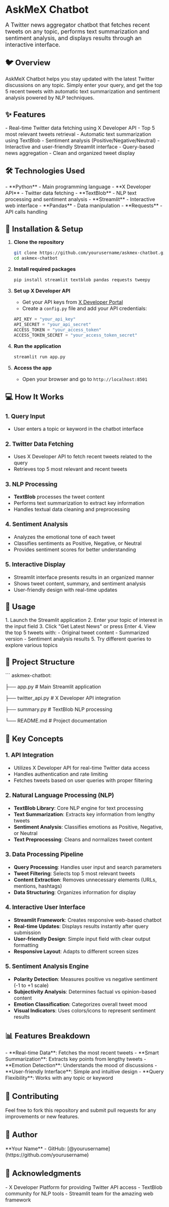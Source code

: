 # <font size="6">AskMeX Chatbot</font>

<font size="4">A Twitter news aggregator chatbot that fetches recent tweets on any topic, performs text summarization and sentiment analysis, and displays results through an interactive interface.</font>

## <font size="5">🐦 Overview</font>

<font size="3">AskMeX Chatbot helps you stay updated with the latest Twitter discussions on any topic. Simply enter your query, and get the top 5 recent tweets with automatic text summarization and sentiment analysis powered by NLP techniques.</font>

## <font size="5">✨ Features</font>

<font size="3">
- Real-time Twitter data fetching using X Developer API
- Top 5 most relevant tweets retrieval
- Automatic text summarization using TextBlob
- Sentiment analysis (Positive/Negative/Neutral)
- Interactive and user-friendly Streamlit interface
- Query-based news aggregation
- Clean and organized tweet display
</font>

## <font size="5">🛠️ Technologies Used</font>

<font size="3">
- **Python** - Main programming language
- **X Developer API** - Twitter data fetching
- **TextBlob** - NLP text processing and sentiment analysis
- **Streamlit** - Interactive web interface
- **Pandas** - Data manipulation
- **Requests** - API calls handling
</font>

## <font size="5">🚀 Installation & Setup</font>

<font size="3">

1. **Clone the repository**
   ```bash
   git clone https://github.com/yourusername/askmex-chatbot.git
   cd askmex-chatbot
   ```

2. **Install required packages**
   ```bash
   pip install streamlit textblob pandas requests tweepy
   ```

3. **Set up X Developer API**
   - Get your API keys from [X Developer Portal](https://developer.twitter.com/)
   - Create a `config.py` file and add your API credentials:
   ```python
   API_KEY = "your_api_key"
   API_SECRET = "your_api_secret"
   ACCESS_TOKEN = "your_access_token"
   ACCESS_TOKEN_SECRET = "your_access_token_secret"
   ```

4. **Run the application**
   ```bash
   streamlit run app.py
   ```

5. **Access the app**
   - Open your browser and go to `http://localhost:8501`

</font>

## <font size="5">💻 How It Works</font>

<font size="3">

### 1. **Query Input**
- User enters a topic or keyword in the chatbot interface

### 2. **Twitter Data Fetching**
- Uses X Developer API to fetch recent tweets related to the query
- Retrieves top 5 most relevant and recent tweets

### 3. **NLP Processing**
- **TextBlob** processes the tweet content
- Performs text summarization to extract key information
- Handles textual data cleaning and preprocessing

### 4. **Sentiment Analysis**
- Analyzes the emotional tone of each tweet
- Classifies sentiments as Positive, Negative, or Neutral
- Provides sentiment scores for better understanding

### 5. **Interactive Display**
- Streamlit interface presents results in an organized manner
- Shows tweet content, summary, and sentiment analysis
- User-friendly design with real-time updates

</font>

## <font size="5">🎯 Usage</font>

<font size="3">
1. Launch the Streamlit application
2. Enter your topic of interest in the input field
3. Click "Get Latest News" or press Enter
4. View the top 5 tweets with:
   - Original tweet content
   - Summarized version
   - Sentiment analysis results
5. Try different queries to explore various topics
</font>

## <font size="5">📁 Project Structure</font>

<font size="3">
```
askmex-chatbot:
   
├── app.py                 # Main Streamlit application
   
├── twitter_api.py         # X Developer API integration

├── summary.py       # TextBlob NLP processing

└── README.md             # Project documentation


## <font size="5">🔧 Key Concepts</font>

<font size="3">

### **1. API Integration**
- Utilizes X Developer API for real-time Twitter data access
- Handles authentication and rate limiting
- Fetches tweets based on user queries with proper filtering

### **2. Natural Language Processing (NLP)**
- **TextBlob Library**: Core NLP engine for text processing
- **Text Summarization**: Extracts key information from lengthy tweets
- **Sentiment Analysis**: Classifies emotions as Positive, Negative, or Neutral
- **Text Preprocessing**: Cleans and normalizes tweet content

### **3. Data Processing Pipeline**
- **Query Processing**: Handles user input and search parameters
- **Tweet Filtering**: Selects top 5 most relevant tweets
- **Content Extraction**: Removes unnecessary elements (URLs, mentions, hashtags)
- **Data Structuring**: Organizes information for display

### **4. Interactive User Interface**
- **Streamlit Framework**: Creates responsive web-based chatbot
- **Real-time Updates**: Displays results instantly after query submission
- **User-friendly Design**: Simple input field with clear output formatting
- **Responsive Layout**: Adapts to different screen sizes

### **5. Sentiment Analysis Engine**
- **Polarity Detection**: Measures positive vs negative sentiment (-1 to +1 scale)
- **Subjectivity Analysis**: Determines factual vs opinion-based content
- **Emotion Classification**: Categorizes overall tweet mood
- **Visual Indicators**: Uses colors/icons to represent sentiment results

</font>

## <font size="5">📊 Features Breakdown</font>

<font size="3">
- **Real-time Data**: Fetches the most recent tweets
- **Smart Summarization**: Extracts key points from lengthy tweets
- **Emotion Detection**: Understands the mood of discussions
- **User-friendly Interface**: Simple and intuitive design
- **Query Flexibility**: Works with any topic or keyword
</font>

## <font size="5">🤝 Contributing</font>

<font size="3">Feel free to fork this repository and submit pull requests for any improvements or new features.</font>

## <font size="5">👤 Author</font>

<font size="3">
**Your Name**
- GitHub: [@yourusername](https://github.com/yourusername)
</font>

## <font size="5">🙏 Acknowledgments</font>

<font size="3">
- X Developer Platform for providing Twitter API access
- TextBlob community for NLP tools
- Streamlit team for the amazing web framework
</font>
